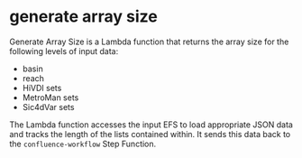 # generate array size

Generate Array Size is a Lambda function that returns the array size for the following levels of input data:
- basin
- reach
- HiVDI sets
- MetroMan sets
- Sic4dVar sets

The Lambda function accesses the input EFS to load appropriate JSON data and tracks the length of the lists contained within. It sends this data back to the `confluence-workflow` Step Function.
